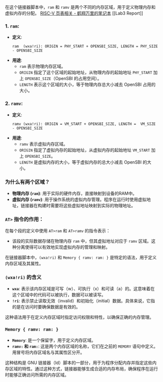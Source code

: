 在这个链接器脚本中，`ram` 和 `ramv` 是两个不同的内存区域，用于定义物理内存和虚拟内存的分配。
[RISC-V 页表相关 - 鹤翔万里的笔记本](https://note.tonycrane.cc/cs/pl/riscv/paging/)
[[Lab3 Report]]
### 1. `ram`:
- **定义**: 
  ```plaintext
  ram  (wxa!ri): ORIGIN = PHY_START + OPENSBI_SIZE, LENGTH = PHY_SIZE - OPENSBI_SIZE
  ```
- **用途**: 
  - `ram` 表示物理内存区域。
  - `ORIGIN` 指定了这个区域的起始地址，从物理内存的起始地址 `PHY_START` 加上 `OPENSBI_SIZE`（OpenSBI 的占用空间）。
  - `LENGTH` 表示这个区域的大小，等于物理内存总大小减去 OpenSBI 占用的大小。

### 2. `ramv`:
- **定义**:
  ```plaintext
  ramv (wxa!ri): ORIGIN = VM_START + OPENSBI_SIZE, LENGTH =  VM_SIZE - OPENSBI_SIZE
  ```
- **用途**:
  - `ramv` 表示虚拟内存区域。
  - `ORIGIN` 指定了虚拟内存的起始地址，从虚拟内存的起始地址 `VM_START` 加上 `OPENSBI_SIZE`。
  - `LENGTH` 是虚拟内存的大小，等于虚拟内存的总大小减去 OpenSBI 的大小。

### 为什么有两个区域？
- **物理内存 (`ram`)**: 用于实际的硬件内存，直接映射到设备的RAM中。
- **虚拟内存 (`ramv`)**: 用于操作系统的虚拟内存管理。程序在运行时使用虚拟地址，链接器在构建时需要将这些虚拟地址映射到实际的物理地址。

### `AT>` 指令的作用：
在每个段的定义中使用 `AT>ram` 和 `AT>ramv` 的指令表示：
- 该段的实际数据存储在物理内存 `ram` 中，但其虚拟地址对应于 `ramv` 区域。这种分离使得可以有效地实现虚拟内存的管理和映射。

在链接器脚本中，`(wxa!ri)` 和 `Memory { ramv: ram: }` 是特定的语法，用于定义内存区域及其属性。

### `(wxa!ri)` 的含义
- **`wxa`**: 表示该内存区域是可写（w）、可执行（x）和可读（a）的。这意味着在这个区域中的代码可以被执行，数据可以被读写。
- **`!ri`**: 表示禁止读取无效（invalid）和初始化（initial）数据。具体来说，它指的是在访问时要确保数据是有效的。

这种语法用于在定义内存区域时指定访问权限和特性，以确保正确的内存管理。

### `Memory { ramv: ram: }`
- **`Memory`**: 是一个保留字，用于定义内存区域。
- **`ramv:` 和 `ram:`**: 这是两个内存区域的名称，它们在之前的 `MEMORY` 语句中定义。用冒号将内存区域名与其属性区分开。

这种结构是 GNU 链接器（ld）脚本的一部分，用于为程序分配内存并指定这些内存区域的特性。通过这种方式，链接器能够生成合适的内存布局，确保程序在运行时能够正确访问所需的内存区域。

